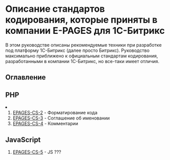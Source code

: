 # Описание стандартов кодирования, которые приняты в компании E-PAGES для 1С-Битрикс

В этом руководстве описаны рекомендуемые техники при разработке под платформу 1С-Битрикс (далее просто Битрикс). Руководство максимально приближено к официальным стандартам кодирования, разработанными в компании 1С-Битрикс, но все-таки имеет отличия. 

<h2>Оглавление</h2>

<h2>PHP</h2>
  <li><ol>
    <li><a href="https://github.com/rodion-arr/EpagesCodingStandards/blob/master/PHP/EPAGES-CS-1.md</a> - Основной стандарт кодирования</li>
    <li><a href="#">EPAGES-CS-2</a> - Форматирование кода</li>
    <li><a href="#">EPAGES-CS-3</a> - Соглашение об именовании</li>
    <li><a href="#">EPAGES-CS-4</a> - Комментарии</li>
  </ol></li>
<h2>JavaScript</h2>
  <ol>
    <li><a href="#">EPAGES-CS-5</a> - JS ???</li>
  </ol>
